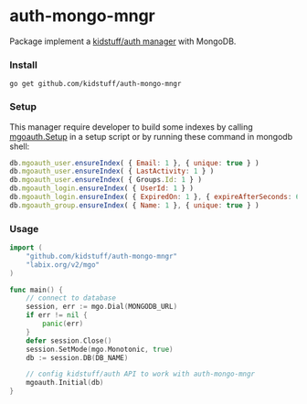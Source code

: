 auth-mongo-mngr
===============

Package implement a [kidstuff/auth manager](https://github.com/kidstuff/auth/wiki/Getting-started) with MongoDB.  

### Install

`
go get github.com/kidstuff/auth-mongo-mngr
`

### Setup
This manager require developer to build some indexes by calling [mgoauth.Setup](http://godoc.org/github.com/kidstuff/auth-mongo-mngr#Setup) in a setup script or by running these command in mongodb shell:    
```javascript
db.mgoauth_user.ensureIndex( { Email: 1 }, { unique: true } )
db.mgoauth_user.ensureIndex( { LastActivity: 1 } )
db.mgoauth_user.ensureIndex( { Groups.Id: 1 } )
db.mgoauth_login.ensureIndex( { UserId: 1 } )
db.mgoauth_login.ensureIndex( { ExpiredOn: 1 }, { expireAfterSeconds: 60 } )
db.mgoauth_group.ensureIndex( { Name: 1 }, { unique: true } )
````

### Usage

```go
import (
	"github.com/kidstuff/auth-mongo-mngr"
	"labix.org/v2/mgo"
)

func main() {
	// connect to database
	session, err := mgo.Dial(MONGODB_URL)
	if err != nil {
		panic(err)
	}
	defer session.Close()
	session.SetMode(mgo.Monotonic, true)
	db := session.DB(DB_NAME)

	// config kidstuff/auth API to work with auth-mongo-mngr
	mgoauth.Initial(db)
}
```
